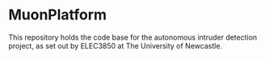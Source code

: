 # MuonPlatform
This repository holds the code base for the autonomous intruder detection project, as set out by ELEC3850 at The University of Newcastle.  
